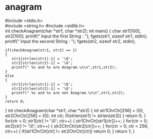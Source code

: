 # anagram

#include <stdio.h>  
#include <string.h> 
#include <stdlib.h>  
int checkAnagram(char *str1, char *str2);
int main()
{
    char str1[100], str2[100];
    printf(" Input the  first String : ");
    fgets(str1, sizeof str1, stdin);
    printf(" Input the  second String : ");
    fgets(str2, sizeof str2, stdin);
 
    if(checkAnagram(str1, str2) == 1)
    {
       str1[strlen(str1)-1] = '\0';
       str2[strlen(str2)-1] = '\0';
       printf(" %s and %s are Anagram.\n\n",str1,str2);
    } 
    else 
    {
       str1[strlen(str1)-1] = '\0';
       str2[strlen(str2)-1] = '\0';
       printf(" %s and %s are not Anagram.\n\n",str1,str2);
    }
    return 0;
}
int checkAnagram(char *str1, char *str2)
{
    int str1ChrCtr[256] = {0}, str2ChrCtr[256] = {0};
    int ctr;
    if(strlen(str1) != strlen(str2))
    {
        return 0;
    }
    for(ctr = 0; str1[ctr] != '\0'; ctr++)
    {
        str1ChrCtr[str1[ctr]]++;
    }
    for(ctr = 0; str2[ctr] != '\0'; ctr++)
    {
        str2ChrCtr[str2[ctr]]++;
    }
    for(ctr = 0; ctr < 256; ctr++)
    {
        if(str1ChrCtr[ctr] != str2ChrCtr[ctr])
            return 0;
    }
    return 1;
}
